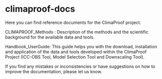 # climaproof-docs
Here you can find reference documents for the ClimaProof project. 

CLIMAPROOF_Methods : Description of the methods and the scientific background for the available data and tools.

Handbook_UserGuide: This guide helps you with the download, installation and application of the data and tools developed within the ClimaProof Project (ICC-OBS Tool, Model Selection Tool and Downscaling Tool). 


If you find any mistakes or inconsistencies or have suggestions on how to improve the documentation, please let us know.
